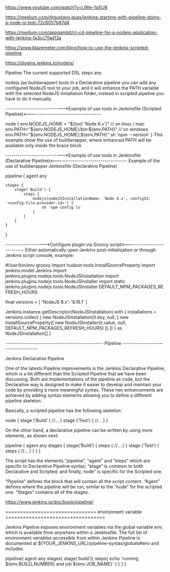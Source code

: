 https://www.youtube.com/watch?v=L9Ite-1pEU8

https://medium.com/@gustavo.guss/jenkins-starting-with-pipeline-doing-a-node-js-test-72c6057b67d4

https://medium.com/appgambit/ci-cd-pipeline-for-a-nodejs-application-with-jenkins-fa3cc7fad13a

https://www.blazemeter.com/blog/how-to-use-the-jenkins-scripted-pipeline

https://plugins.jenkins.io/nodejs/

Pipeline
The current supported DSL steps are:

nodejs (as buildwrapper)
tools
In a Declarative pipeline you can add any configured NodeJS tool to your job, and it will enhance
the PATH variable with the selected NodeJS installation folder, instead in scripted pipeline you have to do it manually.

---------------------------->Example of use tools in Jenkinsfile (Scripted Pipeline)<-----------------------------------

node {
    env.NODEJS_HOME = "${tool 'Node 6.x'}"
    // on linux / mac
    env.PATH="${env.NODEJS_HOME}/bin:${env.PATH}"
    // on windows
    env.PATH="${env.NODEJS_HOME};${env.PATH}"
    sh 'npm --version'
}
This example show the use of buildwrapper, where enhanced PATH will be available only inside the brace block


---------------------------->Example of use tools in Jenkinsfile (Declarative Pipeline)<-----------------------------------
Example of the use of buildwrapper Jenkinsfile (Declarative Pipeline)

pipeline {
    agent any

    stages {
        stage('Build') {
            steps {
                nodejs(nodeJSInstallationName: 'Node 6.x', configId: '<config-file-provider-id>') {
                    sh 'npm config ls'
                }
            }
        }
    }
}



------------------->Configure plugin via Groovy script<---------------------------
Either automatically upon Jenkins post-initialization or through Jenkins script console, example:

#!/usr/bin/env groovy
import hudson.tools.InstallSourceProperty
import jenkins.model.Jenkins
import jenkins.plugins.nodejs.tools.NodeJSInstallation
import jenkins.plugins.nodejs.tools.NodeJSInstaller
import static jenkins.plugins.nodejs.tools.NodeJSInstaller.DEFAULT_NPM_PACKAGES_REFRESH_HOURS

final versions = [
        'NodeJS 8.x': '8.16.1'
]

Jenkins.instance.getDescriptor(NodeJSInstallation).with {
    installations = versions.collect {
        new NodeJSInstallation(it.key, null, [
                new InstallSourceProperty([
                        new NodeJSInstaller(it.value, null, DEFAULT_NPM_PACKAGES_REFRESH_HOURS)
                ])
        ])
    }  as NodeJSInstallation[]
}


------------------------------------------------ Pipeline ------------------------------------

Jenkins Declarative Pipeline
 

One of the latests Pipeline improvements is the Jenkins Declarative Pipeline, which is a bit different than the Scripted Pipeline that we have been discussing. Both are implementations of the pipeline as code, but the Declarative way is designed to make it easier to develop and maintain your code by providing a more meaningful syntax. These two enhancements are achieved by adding syntax elements allowing you to define a different pipeline skeleton.

 

Basically, a scripted pipeline has the following skeleton:

 

 

node {
	stage (‘Build’ {
		//...
	}
	stage (‘Test’) {
		//...
	}
}
 

On the other hand, a declarative pipeline can be written by using more elements, as shown next:

 

pipeline {
	agent any 
	stages {
        stage(‘Build’) {
	steps {
		//…
	}
	}
	stage (‘Test’) {
	steps {
		//…
	}
	}
}
}
 

 

The script has the elements “pipeline”, “agent” and “steps” which are specific to Declarative Pipeline syntax; “stage” is common to both Declarative and Scripted; and finally, node” is specific for the Scripted one.

“Pipeline” defines the block that will contain all the script content.
“Agent” defines where the pipeline will be run, similar to the “node” for the scripted one.
“Stages” contains all of the stages.

https://www.jenkins.io/doc/book/pipeline/



=============================== environment variable ==================================

Jenkins Pipeline exposes environment variables via the global variable env, which is available from anywhere within a Jenkinsfile. The full list of environment variables accessible from within Jenkins Pipeline is documented at ${YOUR_JENKINS_URL}/pipeline-syntax/globals#env and includes

pipeline{
  agent any
  stages{
    stage('build'){
	  steps{
	    echo 'running ${env.BUILD_NUMBER} and job ${env.JOB_NAME}'
	   }
	 }
	}
}











